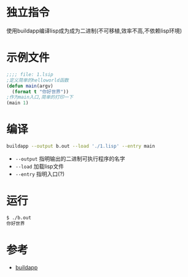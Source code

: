# 独立指令

使用buildapp编译lisp成为成为二进制(不可移植,效率不高,不依赖lisp环境)

# 示例文件

```cl
;;;; file: 1.lsip
;定义简单的helloworld函数
(defun main(argv)
  (format t "你好世界"))
;作为main入口,简单的打印一下
(main 1)
```

# 编译

```bash
buildapp --output b.out --load './1.lisp' --entry main
```
* `--output` 指明输出的二进制可执行程序的名字
* `--load` 加载lisp文件
* `--entry` 指明入口(?)

# 运行

```bash
$ ./b.out
你好世界
```

# 参考

* [buildapp](http://www.xach.com/lisp/buildapp/)
